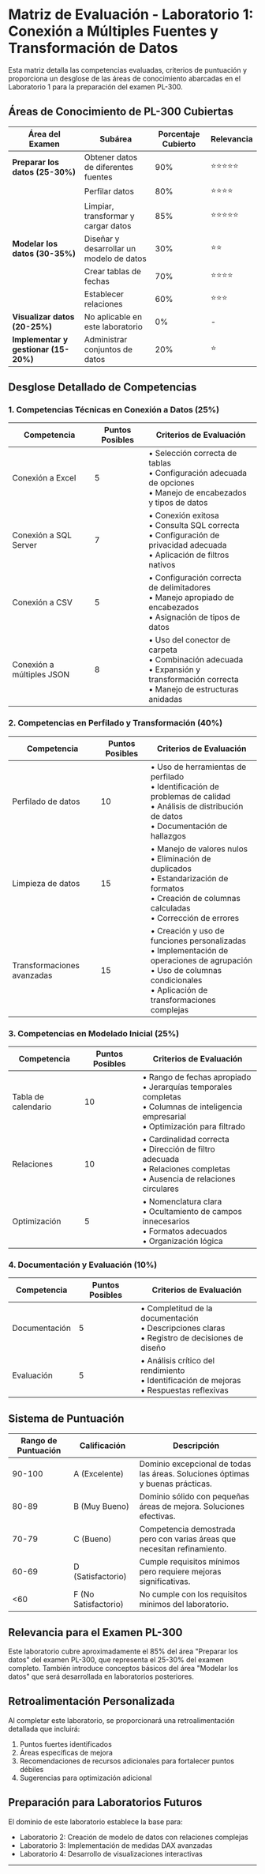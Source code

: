 # Matriz de Evaluación - Laboratorio 1: Conexión a Múltiples Fuentes y Transformación de Datos

Esta matriz detalla las competencias evaluadas, criterios de puntuación y proporciona un desglose de las áreas de conocimiento abarcadas en el Laboratorio 1 para la preparación del examen PL-300.

## Áreas de Conocimiento de PL-300 Cubiertas

| Área del Examen | Subárea | Porcentaje Cubierto | Relevancia |
|-----------------|---------|---------------------|------------|
| **Preparar los datos (25-30%)** | Obtener datos de diferentes fuentes | 90% | ⭐⭐⭐⭐⭐ |
| | Perfilar datos | 80% | ⭐⭐⭐⭐ |
| | Limpiar, transformar y cargar datos | 85% | ⭐⭐⭐⭐⭐ |
| **Modelar los datos (30-35%)** | Diseñar y desarrollar un modelo de datos | 30% | ⭐⭐ |
| | Crear tablas de fechas | 70% | ⭐⭐⭐⭐ |
| | Establecer relaciones | 60% | ⭐⭐⭐ |
| **Visualizar datos (20-25%)** | No aplicable en este laboratorio | 0% | - |
| **Implementar y gestionar (15-20%)** | Administrar conjuntos de datos | 20% | ⭐ |

## Desglose Detallado de Competencias

### 1. Competencias Técnicas en Conexión a Datos (25%)

| Competencia | Puntos Posibles | Criterios de Evaluación |
|-------------|-----------------|-------------------------|
| Conexión a Excel | 5 | • Selección correcta de tablas<br>• Configuración adecuada de opciones<br>• Manejo de encabezados y tipos de datos |
| Conexión a SQL Server | 7 | • Conexión exitosa<br>• Consulta SQL correcta<br>• Configuración de privacidad adecuada<br>• Aplicación de filtros nativos |
| Conexión a CSV | 5 | • Configuración correcta de delimitadores<br>• Manejo apropiado de encabezados<br>• Asignación de tipos de datos |
| Conexión a múltiples JSON | 8 | • Uso del conector de carpeta<br>• Combinación adecuada<br>• Expansión y transformación correcta<br>• Manejo de estructuras anidadas |

### 2. Competencias en Perfilado y Transformación (40%)

| Competencia | Puntos Posibles | Criterios de Evaluación |
|-------------|-----------------|-------------------------|
| Perfilado de datos | 10 | • Uso de herramientas de perfilado<br>• Identificación de problemas de calidad<br>• Análisis de distribución de datos<br>• Documentación de hallazgos |
| Limpieza de datos | 15 | • Manejo de valores nulos<br>• Eliminación de duplicados<br>• Estandarización de formatos<br>• Creación de columnas calculadas<br>• Corrección de errores |
| Transformaciones avanzadas | 15 | • Creación y uso de funciones personalizadas<br>• Implementación de operaciones de agrupación<br>• Uso de columnas condicionales<br>• Aplicación de transformaciones complejas |

### 3. Competencias en Modelado Inicial (25%)

| Competencia | Puntos Posibles | Criterios de Evaluación |
|-------------|-----------------|-------------------------|
| Tabla de calendario | 10 | • Rango de fechas apropiado<br>• Jerarquías temporales completas<br>• Columnas de inteligencia empresarial<br>• Optimización para filtrado |
| Relaciones | 10 | • Cardinalidad correcta<br>• Dirección de filtro adecuada<br>• Relaciones completas<br>• Ausencia de relaciones circulares |
| Optimización | 5 | • Nomenclatura clara<br>• Ocultamiento de campos innecesarios<br>• Formatos adecuados<br>• Organización lógica |

### 4. Documentación y Evaluación (10%)

| Competencia | Puntos Posibles | Criterios de Evaluación |
|-------------|-----------------|-------------------------|
| Documentación | 5 | • Completitud de la documentación<br>• Descripciones claras<br>• Registro de decisiones de diseño |
| Evaluación | 5 | • Análisis crítico del rendimiento<br>• Identificación de mejoras<br>• Respuestas reflexivas |

## Sistema de Puntuación

| Rango de Puntuación | Calificación | Descripción |
|---------------------|--------------|-------------|
| 90-100 | A (Excelente) | Dominio excepcional de todas las áreas. Soluciones óptimas y buenas prácticas. |
| 80-89 | B (Muy Bueno) | Dominio sólido con pequeñas áreas de mejora. Soluciones efectivas. |
| 70-79 | C (Bueno) | Competencia demostrada pero con varias áreas que necesitan refinamiento. |
| 60-69 | D (Satisfactorio) | Cumple requisitos mínimos pero requiere mejoras significativas. |
| <60 | F (No Satisfactorio) | No cumple con los requisitos mínimos del laboratorio. |

## Relevancia para el Examen PL-300

Este laboratorio cubre aproximadamente el 85% del área "Preparar los datos" del examen PL-300, que representa el 25-30% del examen completo. También introduce conceptos básicos del área "Modelar los datos" que será desarrollada en laboratorios posteriores.

## Retroalimentación Personalizada

Al completar este laboratorio, se proporcionará una retroalimentación detallada que incluirá:

1. Puntos fuertes identificados
2. Áreas específicas de mejora
3. Recomendaciones de recursos adicionales para fortalecer puntos débiles
4. Sugerencias para optimización adicional

## Preparación para Laboratorios Futuros

El dominio de este laboratorio establece la base para:

- Laboratorio 2: Creación de modelo de datos con relaciones complejas
- Laboratorio 3: Implementación de medidas DAX avanzadas
- Laboratorio 4: Desarrollo de visualizaciones interactivas

---